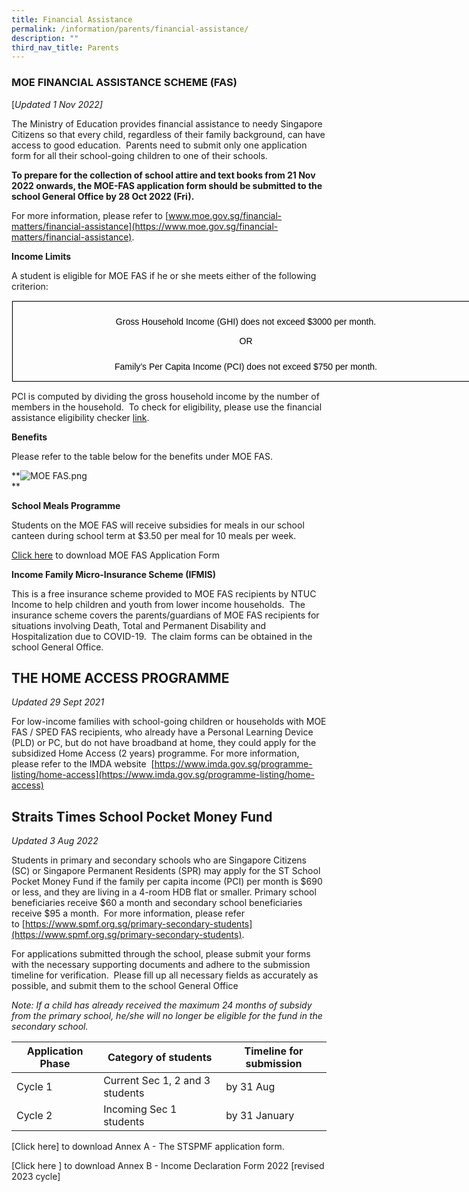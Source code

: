 ```yaml
---
title: Financial Assistance
permalink: /information/parents/financial-assistance/
description: ""
third_nav_title: Parents
---
```

### MOE FINANCIAL ASSISTANCE SCHEME (FAS)

[*Updated 1 Nov 2022\]*

The Ministry of Education provides financial assistance to needy Singapore Citizens so that every child, regardless of their family background, can have access to good education.&nbsp; Parents need to submit only one application form for all their school-going children to one of their schools. &nbsp;

**To prepare for the collection of school attire and text books from 21 Nov 2022 onwards, the MOE-FAS application form should be submitted to the school General Office by 28 Oct 2022 (Fri).**

For more information, please refer to&nbsp;[www.moe.gov.sg/financial-matters/financial-assistance](https://www.moe.gov.sg/financial-matters/financial-assistance).

**Income Limits**

A student is eligible for MOE FAS if he or she meets either of the following criterion:

<table class="iveo_table ives_tab_1" width="0" style="margin: 0px; outline: 0px; padding: 0px; border: 1px solid rgb(234, 234, 234); border-collapse: collapse; width: 750px;"><tbody class="" style="margin: 0px; outline: 0px; padding: 0px;"><tr class="" style="margin: 0px; outline: 0px; padding: 0px;"><td width="578" class="" style="margin: 0px; outline: 0px; padding: 7px; text-align: center; background-color: transparent; color: rgb(34, 34, 34); border: 1px solid rgb(0, 0, 0); width: 749px;"><p class="" align="center" style="margin: 0px; outline: 0px; padding: 5px 0px; line-height: 21px !important; color: rgb(0, 0, 0); font-family: Raleway, sans-serif; font-size: 14px;"><span class="" style="margin: 0px; outline: 0px; padding: 0px;"></span></p><p class="" align="center" style="margin: 0px; outline: 0px; padding: 5px 0px; line-height: 21px !important; color: rgb(0, 0, 0); font-family: Raleway, sans-serif; font-size: 14px;"><span class="" style="margin: 0px; outline: 0px; padding: 0px;">Gross Household Income (GHI) does not exceed $3000 per month.</span></p><p class="" align="center" style="margin: 0px; outline: 0px; padding: 5px 0px; line-height: 21px !important; color: rgb(0, 0, 0); font-family: Raleway, sans-serif; font-size: 14px;"><span class="" style="margin: 0px; outline: 0px; padding: 0px;">OR</span></p><p class="" align="center" style="margin: 0px; outline: 0px; padding: 5px 0px; line-height: 21px !important; color: rgb(0, 0, 0); font-family: Raleway, sans-serif; font-size: 14px;"><span style="margin: 0px; outline: 0px; padding: 0px; font-size: 12pt; line-height: 17.12px; font-family: Arial, sans-serif; color: rgb(68, 68, 68);"></span><span class="" style="margin: 0px; outline: 0px; padding: 0px;"></span></p><p class="" align="center" style="margin: 0px; outline: 0px; padding: 5px 0px; line-height: 21px !important; color: rgb(0, 0, 0); font-family: Raleway, sans-serif; font-size: 14px;"><span class="" style="margin: 0px; outline: 0px; padding: 0px;">Family’s Per Capita Income (PCI) does not exceed $750 per month.</span></p></td></tr></tbody></table>

PCI is computed by dividing the gross household income by the number of members in the household.&nbsp; To check for eligibility, please use the financial assistance eligibility checker&nbsp;[link](https://www.moe.gov.sg/education/financial-assistance/moe-financial-assistance-scheme-(fas)).

**Benefits**

Please refer to the table below for the benefits under MOE FAS.  

**![MOE FAS.png](https://bartleysec.moe.edu.sg/qql/slot/u164/Financial%20Assistance/MOE%20FAS.png)  
**

**School Meals Programme**  

Students on the MOE FAS will receive subsidies for meals in our school canteen during school term at $3.50 per meal for 10 meals per week.  

[Click here](/files/MOE%20FAS%20Application%20Form%2014%20Oct%202022.pdf) to download MOE FAS Application Form

**Income Family Micro-Insurance Scheme (IFMIS)**  

This is a free insurance scheme provided to MOE FAS recipients by NTUC Income to help children and youth from lower income households.&nbsp; The insurance scheme covers the parents/guardians of MOE FAS recipients for situations involving Death, Total and Permanent Disability and Hospitalization due to COVID-19.&nbsp; The claim forms can be obtained in the school General Office.  

THE HOME ACCESS PROGRAMME
-------------------------

*Updated 29 Sept 2021*

[](https://www.imda.gov.sg/programme-listing/home-access)

For low-income families with school-going children or households with MOE FAS / SPED FAS recipients, who already have a Personal Learning Device (PLD) or PC, but do not have broadband at home, they could apply for the subsidized Home Access (2 years) programme. For more information, please refer to the IMDA website&nbsp;&nbsp;[https://www.imda.gov.sg/programme-listing/home-access](https://www.imda.gov.sg/programme-listing/home-access)

  

Straits Times School Pocket Money Fund
--------------------------------------

*Updated 3 Aug 2022*

Students in primary and secondary schools who are Singapore Citizens (SC) or Singapore Permanent Residents (SPR) may apply for the ST School Pocket Money Fund if the family per capita income (PCI) per month is $690 or less, and they are living in a 4-room HDB flat or smaller. Primary school beneficiaries receive $60 a month and secondary school beneficiaries receive $95 a month.&nbsp; For more information, please refer to&nbsp;[https://www.spmf.org.sg/primary-secondary-students](https://www.spmf.org.sg/primary-secondary-students).

For applications submitted through the school, please submit your forms with the necessary supporting documents and adhere to the submission timeline for verification.&nbsp; Please fill up all necessary fields as accurately as possible, and submit them to the school General Office

*Note: If a child has already received the maximum 24 months of subsidy from the primary school, he/she will no longer be eligible for the fund in the secondary school.*



| Application Phase | Category of students | Timeline for submission |
| -------- | -------- | -------- |
| Cycle 1     | Current Sec 1, 2 and 3 students    | by 31 Aug   |
|Cycle 2| Incoming Sec 1 students| by 31 January|

[Click here] [](/files/annex%20a%20-%202024%20stspmf%20application%20form%20for%20schools.pdf)to download Annex A - The STSPMF application form.

[Click here ] [](/files/annex%20b%20-%20income%20declaration%20form.pdf) to download Annex B - Income Declaration Form 2022 [revised 2023 cycle]